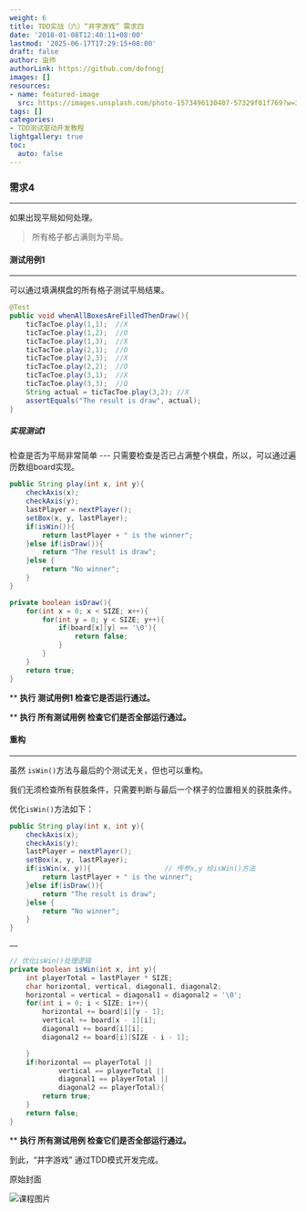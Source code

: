 ```yaml
---
weight: 6
title: TDD实战（六）“井字游戏” 需求四
date: '2018-01-08T12:40:11+08:00'
lastmod: '2025-06-17T17:29:15+08:00'
draft: false
author: 虫师
authorLink: https://github.com/defnngj
images: []
resources:
- name: featured-image
  src: https://images.unsplash.com/photo-1573496130407-57329f01f769?w=300
tags: []
categories:
- TDD测试驱动开发教程
lightgallery: true
toc:
  auto: false
---
```




### 需求4
---

如果出现平局如何处理。

>  所有格子都占满则为平局。


#### 测试用例1
---

可以通过填满棋盘的所有格子测试平局结果。

```Java
@Test
public void whenAllBoxesAreFilledThenDraw(){
    ticTacToe.play(1,1);  //X
    ticTacToe.play(1,2);  //O
    ticTacToe.play(1,3);  //X
    ticTacToe.play(2,1);  //O
    ticTacToe.play(2,3);  //X
    ticTacToe.play(2,2);  //O
    ticTacToe.play(3,1);  //X
    ticTacToe.play(3,3);  //O
    String actual = ticTacToe.play(3,2); //X
    assertEquals("The result is draw", actual);
}
```

##### 实现测试1

检查是否为平局非常简单 --- 只需要检查是否已占满整个棋盘，所以，可以通过遍历数组board实现。

```Java
public String play(int x, int y){
    checkAxis(x);
    checkAxis(y);
    lastPlayer = nextPlayer();
    setBox(x, y, lastPlayer);
    if(isWin()){
        return lastPlayer + " is the winner";
    }else if(isDraw()){
        return "The result is draw";
    }else {
        return "No winner";
    }
}

private boolean isDraw(){
    for(int x = 0; x < SIZE; x++){
        for(int y = 0; y < SIZE; y++){
            if(board[x][y] == '\0'){
                return false;
            }
        }
    }
    return true;
}
```

** __执行 测试用例1 检查它是否运行通过。__

** __执行 所有测试用例 检查它们是否全部运行通过。__

#### 重构
---
虽然 `isWin()`方法与最后的个测试无关，但也可以重构。

我们无须检查所有获胜条件，只需要判断与最后一个棋子的位置相关的获胜条件。

优化`isWin()`方法如下：

```Java
public String play(int x, int y){
    checkAxis(x);
    checkAxis(y);
    lastPlayer = nextPlayer();
    setBox(x, y, lastPlayer);
    if(isWin(x, y)){                  // 传参x,y 给isWin()方法
        return lastPlayer + " is the winner";
    }else if(isDraw()){
        return "The result is draw";
    }else {
        return "No winner";
    }
}

……

// 优化isWin()处理逻辑
private boolean isWin(int x, int y){
    int playerTotal = lastPlayer * SIZE;
    char horizontal, vertical, diagonal1, diagonal2;
    horizontal = vertical = diagonal1 = diagonal2 = '\0';
    for(int i = 0; i < SIZE; i++){
        horizontal += board[i][y - 1];
        vertical += board[x - 1][i];
        diagonal1 += board[i][i];
        diagonal2 += board[i][SIZE - i - 1];

    }
    if(horizontal == playerTotal ||
            vertical == playerTotal ||
            diagonal1 == playerTotal ||
            diagonal2 == playerTotal){
        return true;
    }
    return false;
}

```

** __执行 所有测试用例 检查它们是否全部运行通过。__

到此，“井字游戏” 通过TDD模式开发完成。




原始封面

![课程图片](https://images.unsplash.com/photo-1573496130407-57329f01f769?w=300)

